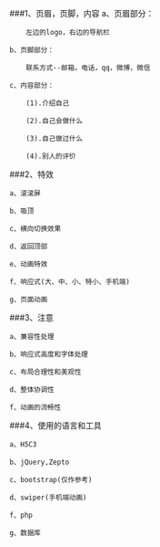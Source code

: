 ###1、页眉，页脚，内容
	a、页眉部分：

		左边的logo，右边的导航栏

	b、页脚部分：

		联系方式--邮箱，电话，qq，微博，微信

	c、内容部分：

		(1).介绍自己

		(2).自己会做什么

		(3).自己做过什么

		(4).别人的评价

###2、特效

	a、滚滚屏

	b、吸顶

	c、横向切换效果

	d、返回顶部

	e、动画特效

	f、响应式(大、中、小、特小、手机端)

	g、页面动画

###3、注意

	a、兼容性处理

	b、响应式高度和字体处理

	c、布局合理性和美观性

	d、整体协调性

	f、动画的流畅性

###4、使用的语言和工具

	a、H5C3

	b、jQuery,Zepto

	c、bootstrap(仅作参考)

	d、swiper(手机端动画)

	f、php
	
    g、数据库